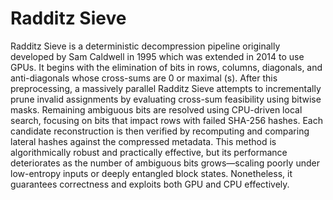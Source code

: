 Radditz Sieve
=============

<script type="text/javascript"
  src="https://asymmetric-effort.com/js/mathjax/2.7.0/MathJax.js?config=TeX-AMS_CHTML">
</script>
<script type="text/x-mathjax-config">
  MathJax.Hub.Config({
    tex2jax: {
      inlineMath: [['$','$'], ['\\(','\\)']],
      processEscapes: true},
      jax: ["input/TeX","input/MathML","input/AsciiMath","output/CommonHTML"],
      extensions: ["tex2jax.js","mml2jax.js","asciimath2jax.js","MathMenu.js","MathZoom.js","AssistiveMML.js", "[Contrib]/a11y/accessibility-menu.js"],
      TeX: {
      extensions: ["AMSmath.js","AMSsymbols.js","noErrors.js","noUndefined.js"],
      equationNumbers: {
      autoNumber: "AMS"
      }
    }
  });
</script>

Radditz Sieve is a deterministic decompression pipeline originally developed by Sam Caldwell in 1995 which was
extended in 2014 to use GPUs.  It begins with the elimination of bits in rows, columns, diagonals, and anti-diagonals
whose cross-sums are 0 or maximal (s). After this preprocessing, a massively parallel Radditz Sieve attempts to 
incrementally prune invalid assignments by evaluating cross-sum feasibility using bitwise masks. Remaining ambiguous 
bits are resolved using CPU-driven local search, focusing on bits that impact rows with failed SHA-256 hashes. Each 
candidate reconstruction is then verified by recomputing and comparing lateral hashes against the compressed metadata.
This method is algorithmically robust and practically effective, but its performance deteriorates as the number of 
ambiguous bits grows—scaling poorly under low-entropy inputs or deeply entangled block states. Nonetheless, it 
guarantees correctness and exploits both GPU and CPU effectively.
